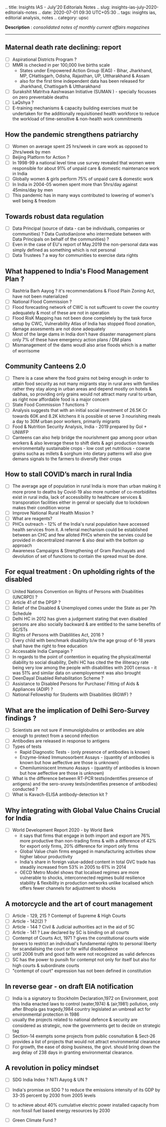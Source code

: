 .. title: Insights IAS - July'20 Editorials Notes
.. slug: insights-ias-july-2020-editorials-notes
.. date: 2020-07-01 09:30 UTC+05:30
.. tags: insights ias, editorial analysis, notes
.. category: upsc

**Description** : *consolidated notes of monthly current affairs magazines*

***
<!-- TEASER_END -->

## Maternal death rate declining: report
- [ ] Aspirational Districts Program ?
- [ ] MMR is checked in per 100,000 live births scale
  -  States under Empowered Action Group (EAG) - Bihar, Jharkhand, MP, CHattisgarh, Odisha, Rajasthan, UP, Uttharakhand & Assam
  - also for the first time independent data has been released for Jharkhand, Chattisgarh & Uttharakhand
- [ ] Surakshit Matritva Aashwasan Initiative (SUMAN ) - specially focusses on zero preventable deaths
- [ ] LaQshya ? 
- [ ] E-training mechanisms & capacity building exercises must be undertaken for the additionally requisitioned health workforce to reduce the workload of time-sensitive & non-health work commitments

## How the pandemic strengthens patriarchy
- [ ] Women on average spent 25 hrs/week in care work as opposed to 2hrs/week by men
- [ ] Beijing Platform for Action ? 
- [ ] In 1998-99 a national level time use survey revealed that women were responsible for about 91% of unpaid care & domestic maintenance work in India
- [ ] Globally women & girls perform 75% of unpaid care & domestic work
- [ ] In India in 2004-05 women spent more than 5hrs/day against 45mins/day  by men
- [ ] This pandemic has in many ways contributed to lowering of women's well being & freedom

## Towards robust data regulation
- [ ] Data Principal (source of data - can be individuals, companies or communities) ? Data Custodian(one who intermediate between with Data Principals on behalf of the communities) ? 
- [ ] Even in the case of EU's report of May.2019 the non-personal data was simply defined as something which is not personal
- [ ] Data Trustees ? a way for communities to exercise data rights 

## What happened to India's Flood Management Plan ?
- [ ] Rashtria Barh Aayog ? it's recommendations & Flood Plain Zoning Act, have not been materialized 
- [ ] National Flood Commission ? 
- [ ] Flood forecasting network of CWC is not suffcuent to cover the country adequately & most of these are not in operation
- [ ] Flood RisK Mapping has not been done completely by the task force setup by CWC, Vulnerability Atlas of India has stopped flood zonation, damage assesments are not done adequately
- [ ] Most of the large dams in India don't have disaster management plans only 7% of these have emergency action plans / DM plans
- [ ] Mismanagement of the dams woudl also arise floods which is a matter of worrisome

## Community Canteens 2.0
- [ ] There is a case where the food grains not being enough in order to attain food security as not many migrants stay in rural ares with families rather they stay along in urban areas and depend mostly on hotels & dabhas, so providing only grains would not attract many rural to urban, as right now affordable food is a major concern
- [ ] State Food Commission ? functions ? 
- [ ] Analysis suggests that with an initial social investment of 26.5K Cr towards 60K and 8.2K kitchens it is possible ot serve 3 nourishing meals a day to 30M urban poor workers, primarily migrants
- [ ] Food & Nutrition Security Analysis, India - 2019 prepared by GoI + UNWFP
- [ ] Canteens can also help bridge the nourishment gap among poor urban workers & also leverage these to shift diets & agri production towards environmentally sustainable crops - low cost yet nutritious - coarse grains sucha as millets & sorghum into dietary patterns will also give demans signals to the farmers to diversify their crops

## How to stall COVID’s march in rural India
- [ ] The average age of population in rural India is more than urban making it more prone to deaths by Covid-19 also more number of co-morbidiites exist in rural india, lack of accessibility to healthcare services & transporation facilities either in genral or specially due to lockdown makes their condition worse
- [ ] Improve National Rural Health Mission ? 
- [ ] What are reagents? 
- [ ] PHCs outreach - 12% of the India's rural population have accessed health services from it.  A referral mechanism could be established between an CHC and few alloted PHCs wherein the servies could be provided in decentralized manner & also deal with the bottom up approach 
- [ ] Awareness Campaigns & Strengthening of Gram Panchayats and devolution of set of functions to contain the spread must be done.

## For equal treatment : On upholding rights of the disabled
- [ ] United Nations Convention on Rights of Persons with Disabilities (UNCRPD) ?
- [ ] Article 41 of the DPSP ?
- [ ] Relief of the Disabled & Unemployed comes under the State as per 7th Schedule 
- [ ] Delhi HC in 2012 has given a judgement stating that even disabled persons are also socially backward & are entitled to the same benefits of SC/STs
- [ ] Rights of Persons with Diablilities Act, 2016 ?
- [ ] Every child with benchmark disability b/w the age group of 6-18 years shall have the right to free education
- [ ] Accessable India Campaign ?
- [ ] In regards to the point of contention in equating the physical/mental diability to social disability, Delhi HC has cited the the illiteracy rate being very low among the people with disabilities with 2001 census - it was 51% and similar data on unemployement was also brought
- [ ] DeenDayal Disabled Rehabilitation Scheme ? 
- [ ] Assistance to Disabled Persons for Purchase/ Fitting of Aids & Appliances (ADIP)  ? 
- [ ] National Fellowship for Students with Disabilities (RGWF) ? 

## What are the implication of Delhi Sero-Survey findings ? 
- [ ] Scientists are not sure if immunolglobulins or antibodies are able enough to protect from a second infection 
- [ ] Antibodies are released in response to antigens 
- [ ] Types of tests 
  - Rapid Diagnostic Tests - (only presence of antibodies is known)
  - Enzyme-linked Immunosorbent Assays - (quantity of antibodies is known but how aeffective are those is unknown)
  - Chemiluminiscent Immuno Assays - (quantity of antibodies is known but how aeffective are those is unknown)
- [ ] What is the difference between RT-PCR tests(indentifies presence of antigens) and the sero-sruvey tests(indentifies presence of antibodies) conducted ? 
- [ ] What is Kavach-ELISA antibody-detection kit ?

## Why integrating with Global Value Chains Crucial for India
- [ ] World Development  Report 2020 - by World Bank
  - it says that firms that engage in both import and export are 76% more productive than non-trading firms & with a difference of 42% for export only firms, 20% difference for import only firms
  - Global Value chain firms engaged in manufacturing activities show higher labour productivity
  - India's share in foreign value-added content in total GVC trade has steadily increased from 53% in 2005 to 61% in 2014
  - OECD Metro Model shows that localised regimes are more vulnerable to shocks, interconnected regimes build resilience stability & flexibility in production networks unlike localised which offers fewer channels for adjustment to shocks

  

## A motorcycle and the art of court management 
- [ ] Article - 129, 215 ? Contempt of Supreme & High Courts 
- [ ] Article - 142(2) ? 
- [ ] Article - 144 ? Civil & Judicial authorities act in the aid of SC
- [ ] Article - 141 ? Law declared by SC is binding on all courts
- [ ] Contempt of Courts Act, 1971 ? gives the constitutional courts wide powers to restrict an individual's fundamental rights to personal liberty for scandalising the court or for wilful disobedience
- [ ] until 2006 truth and good faith were not recognized as valid defences
- [ ] SC has the power to punsih for contempt not only for itself but also  for high courts & subordinate courts
- [ ] "contempt of court" expression has not been defined in constitution

## In reverse gear - on draft EIA notification
- [ ] India is a signatory to Stockholm Declaration,1972 on Environment, post this India enacted laws to control (water,1974) & (air,1981) pollution, only after Bhopla gas tragedy,1984 country legislated an umbreall act for environmental protection in 1986
- [ ] usually the projects related to national defence & security are considered as strategic, now the governments get to decide on strategic tag
- [ ] Section-14 exempts some projects from public cosnultation & Sect-26 provides a list of projects that would not attract environmental clearance 
- [ ] For growth, the ease of doing business, the govt. should bring down the avg delay of 238 days in granting environmental clearance.

## A revolution in policy mindset 
- [ ] SDG India Index ? NITI Aayog & UN ? 
- [ ] India's promise on SDG ? to reduce the emissions intensity of its GDP by 33-35 percent by 2030 from 2005 levels
- [ ] to achieve about 40% cumulative electric power installed capacity from non fossil fuel based energy resources by 2030
- [ ] Green Climate Fund ?

